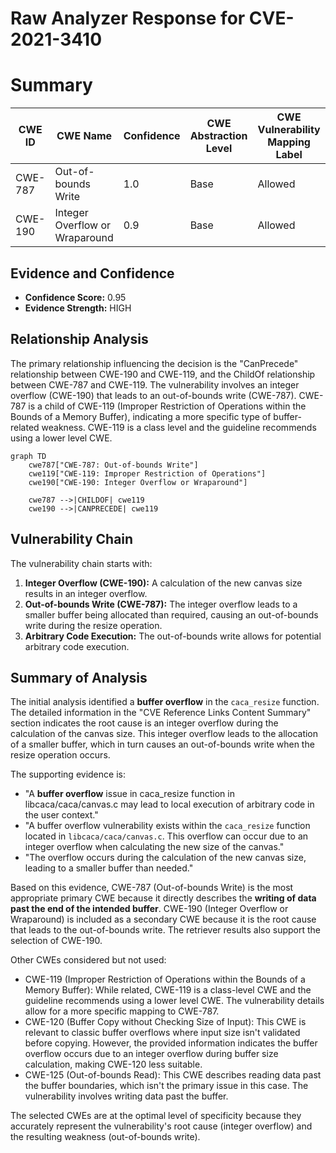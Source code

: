 # Raw Analyzer Response for CVE-2021-3410

# Summary
| CWE ID  | CWE Name  | Confidence | CWE Abstraction Level | CWE Vulnerability Mapping Label | CWE-Vulnerability Mapping Notes |
|--------------|-------------------------------------------------------------------|------------|-------------------------|-----------------------------------|-----------------------------------------------------------------|
| CWE-787 | Out-of-bounds Write | 1.0 | Base | Allowed | Primary CWE |
| CWE-190 | Integer Overflow or Wraparound | 0.9 | Base | Allowed | Secondary Candidate CWE |

## Evidence and Confidence

*   **Confidence Score:** 0.95
*   **Evidence Strength:** HIGH

## Relationship Analysis
The primary relationship influencing the decision is the "CanPrecede" relationship between CWE-190 and CWE-119, and the ChildOf relationship between CWE-787 and CWE-119. The vulnerability involves an integer overflow (CWE-190) that leads to an out-of-bounds write (CWE-787). CWE-787 is a child of CWE-119 (Improper Restriction of Operations within the Bounds of a Memory Buffer), indicating a more specific type of buffer-related weakness. CWE-119 is a class level and the guideline recommends using a lower level CWE.

```mermaid
graph TD
    cwe787["CWE-787: Out-of-bounds Write"]
    cwe119["CWE-119: Improper Restriction of Operations"]
    cwe190["CWE-190: Integer Overflow or Wraparound"]

    cwe787 -->|CHILDOF| cwe119
    cwe190 -->|CANPRECEDE| cwe119
```

## Vulnerability Chain
The vulnerability chain starts with:
1.  **Integer Overflow (CWE-190):** A calculation of the new canvas size results in an integer overflow.
2.  **Out-of-bounds Write (CWE-787):** The integer overflow leads to a smaller buffer being allocated than required, causing an out-of-bounds write during the resize operation.
3.  **Arbitrary Code Execution:** The out-of-bounds write allows for potential arbitrary code execution.

## Summary of Analysis
The initial analysis identified a **buffer overflow** in the `caca_resize` function. The detailed information in the "CVE Reference Links Content Summary" section indicates the root cause is an integer overflow during the calculation of the canvas size. This integer overflow leads to the allocation of a smaller buffer, which in turn causes an out-of-bounds write when the resize operation occurs.

The supporting evidence is:
- "A **buffer overflow** issue in caca_resize function in libcaca/caca/canvas.c may lead to local execution of arbitrary code in the user context."
- "A buffer overflow vulnerability exists within the `caca_resize` function located in `libcaca/caca/canvas.c`. This overflow can occur due to an integer overflow when calculating the new size of the canvas."
- "The overflow occurs during the calculation of the new canvas size, leading to a smaller buffer than needed."

Based on this evidence, CWE-787 (Out-of-bounds Write) is the most appropriate primary CWE because it directly describes the **writing of data past the end of the intended buffer**. CWE-190 (Integer Overflow or Wraparound) is included as a secondary CWE because it is the root cause that leads to the out-of-bounds write. The retriever results also support the selection of CWE-190.

Other CWEs considered but not used:
- CWE-119 (Improper Restriction of Operations within the Bounds of a Memory Buffer): While related, CWE-119 is a class-level CWE and the guideline recommends using a lower level CWE. The vulnerability details allow for a more specific mapping to CWE-787.
- CWE-120 (Buffer Copy without Checking Size of Input): This CWE is relevant to classic buffer overflows where input size isn't validated before copying. However, the provided information indicates the buffer overflow occurs due to an integer overflow during buffer size calculation, making CWE-120 less suitable.
- CWE-125 (Out-of-bounds Read): This CWE describes reading data past the buffer boundaries, which isn't the primary issue in this case. The vulnerability involves writing data past the buffer.

The selected CWEs are at the optimal level of specificity because they accurately represent the vulnerability's root cause (integer overflow) and the resulting weakness (out-of-bounds write).
